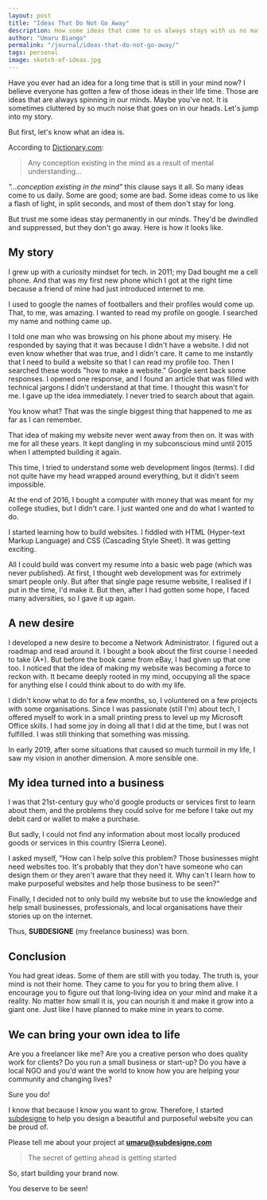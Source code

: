 ```yaml
---
layout: post
title: "Ideas That Do Not Go Away"
description: How some ideas that come to us always stays with us no matter what. Read this story about an idea that came to me and never went away. 
author: "Umaru Biango"
permalink: "/journal/ideas-that-do-not-go-away/"
tags: personal
image: sketch-of-ideas.jpg
---
```

Have you ever had an idea for a long time that is still in your mind now? I believe everyone has gotten a few of those ideas in their life time. Those are ideas that are always spinning in our minds. Maybe you've not. It is sometimes cluttered by so much noise that goes on in our heads. Let's jump into my story.

But first, let's know what an idea is.

According to [Dictionary.com](https://www.dictionary.com/browse/idea):
> Any conception existing in the mind as a result of mental understanding...

*"...conception existing in the mind"* this clause says it all. So many ideas come to us daily. Some are good; some are bad. Some ideas come to us like a flash of light, in split seconds, and most of them don't stay for long.

But trust me some ideas stay permanently in our minds. They'd be dwindled and suppressed, but they don't go away. Here is how it looks like. 

## My story
I grew up with a curiosity mindset for tech. in 2011; my Dad bought me a cell phone. And that was my first new phone which I got at the right time because a friend of mine had just introduced internet to me.

I used to google the names of footballers and their profiles would come up. That, to me, was amazing. I wanted to read my profile on google. I searched my name and nothing came up. 

I told one man who was browsing on his phone about my misery. He responded by saying that it was because I didn't have a website. I did not even know whether that was true, and I didn't care. It came to me instantly that I need to build a website so that I can read my profile too. Then I searched these words "how to make a website." Google sent back some responses. I opened one response, and I found an article that was filled with technical jargons I didn't understand at that time. I thought this wasn't for me. I gave up the idea immediately. I never tried to search about that again. 

You know what? That was the single biggest thing that happened to me as far as I can remember.

That idea of making my website never went away from then on. It was with me for all these years. It kept dangling in my subconscious mind until 2015 when I attempted building it again. 

This time, I tried to understand some web development lingos (terms). I did not quite have my head wrapped around everything, but it didn't seem impossible.

At the end of 2016, I bought a computer with money that was meant for my college studies, but I didn't care. I just wanted one and do what I wanted to do.

I started learning how to build websites. I fiddled with HTML (Hyper-text Markup Language) and CSS (Cascading Style Sheet). It was getting exciting.

All I could build was convert my resume into a basic web page (which was never published). At first, I thought web development was for extrimely smart people only. But after that single page resume website, I realised if I put in the time, I'd make it. But then, after I had gotten some hope, I faced many adversities, so I gave it up again. 

## A new desire

I developed a new desire to become a Network Administrator. I figured out a roadmap and read around it. I bought a book about the first course I needed to take (A+). But before the book came from eBay, I had given up that one too. I noticed that the idea of making my website was becoming a force to reckon with. It became deeply rooted in my mind, occupying all the space for anything else I could think about to do with my life. 

I didn't know what to do for a few months, so, I voluntered on a few projects with some organisations. Since I was passionate (still I'm) about tech, I offered myself to work in a small printing press to level up my Microsoft Office skills. I had some joy in doing all that I did at the time, but I was not fulfilled. I was still thinking that something was missing. 

In early 2019, after some situations that caused so much turmoil in my life, I saw my vision in another dimension. A more sensible one. 

## My idea turned into a business

I was that 21st-century guy who'd google products or services first to learn about them, and the problems they could solve for me before I take out my debit card or wallet to make a purchase.

But sadly, I could not find any information about most locally produced goods or services in this country (Sierra Leone). 

I asked myself, "How can I help solve this problem? Those businesses might need websites too. It's probably that they don't have someone who can design them or they aren't aware that they need it. Why can't I learn how to make purposeful websites and help those business to be seen?"

Finally, I decided not to only build my website but to use the knowledge and help small businesses, professionals, and local organisations have their stories up on the internet.

Thus, **SUBDESIGNE** (my freelance business) was born. 

## Conclusion

You had great ideas. Some of them are still with you today. The truth is, your mind is not their home. They came to you for you to bring them alive. I encourage you to figure out that long-living idea on your mind and make it a reality. No matter how small it is, you can nourish it and make it grow into a giant one. Just like I have planned to make mine in years to come. 

## We can bring your own idea to life

Are you a freelancer like me? Are you a creative person who does quality work for clients? Do you run a small business or start-up? Do you have a local NGO and you'd want the world to know how you are helping your community and changing lives? 

Sure you do!

I know that because I know you want to grow. Therefore, I started [subdesigne](https://www.subdesigne.com) to help you design a beautiful and purposeful website you can be proud of.

Please tell me about your project at **umaru@subdesigne.com**

> The secret of getting ahead is getting started 

So, start building your brand now.

You deserve to be seen!
